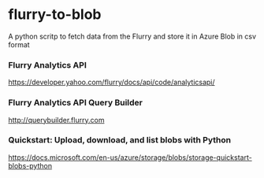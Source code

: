 # flurry-to-blob

A python scritp to fetch data from the Flurry and store it in Azure Blob in csv format


### Flurry Analytics API
https://developer.yahoo.com/flurry/docs/api/code/analyticsapi/


### Flurry Analytics API Query Builder
http://querybuilder.flurry.com


### Quickstart: Upload, download, and list blobs with Python
https://docs.microsoft.com/en-us/azure/storage/blobs/storage-quickstart-blobs-python



